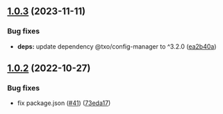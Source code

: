 ## [1.0.3](https://github.com/technology-studio/startup-react-peer/compare/v1.0.2...v1.0.3) (2023-11-11)


### Bug fixes

* **deps:** update dependency @txo/config-manager to ^3.2.0 ([ea2b40a](https://github.com/technology-studio/startup-react-peer/commit/ea2b40a4a182f74decd7e7de0b967fd631b77ef1))

## [1.0.2](https://github.com/technology-studio/startup-react-peer/compare/v1.0.1...v1.0.2) (2022-10-27)


### Bug fixes

* fix package.json ([#41](https://github.com/technology-studio/startup-react-peer/issues/41)) ([73eda17](https://github.com/technology-studio/startup-react-peer/commit/73eda17aa5ea728004b9a2489f2bd6ef91846103))
